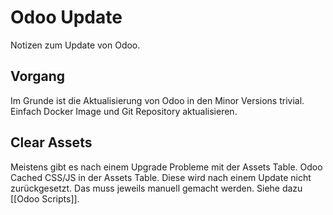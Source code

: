 # Odoo Update

Notizen zum Update von Odoo.

## Vorgang

Im Grunde ist die Aktualisierung von Odoo in den Minor Versions trivial. Einfach Docker Image und Git Repository aktualisieren.

## Clear Assets

Meistens gibt es nach einem Upgrade Probleme mit der Assets Table. Odoo Cached CSS/JS in der Assets Table. Diese wird nach einem Update nicht zurückgesetzt. Das muss jeweils manuell gemacht werden. Siehe dazu [[Odoo Scripts]].
